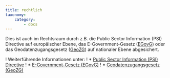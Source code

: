 ```yaml
---
title: rechtlich
taxonomy:
    category:
        - docs
---
```


Dies ist auch im Rechtsraum durch z.B. die Public Sector Information (PSI) Directive auf europäischer Ebene, das E-Government-Gesetz ([EGovG](http://www.gesetze-im-internet.de/egovg/)) oder das Geodatenzugangsgesetz ([GeoZG](https://de.wikipedia.org/wiki/Geodatenzugangsgesetz)) auf nationaler Ebene abgesichert.

! Weiterführende Informationen unter:
! * [Public Sector Information (PSI) Directive](https://ec.europa.eu/info/consultations/public-consultation-review-directive-re-use-public-sector-information-psi-directive_de)
! * [E-Government-Gesetz (EGovG)](http://www.gesetze-im-internet.de/egovg/)
! * [Geodatenzugangsgesetz (GeoZG)](https://www.gesetze-im-internet.de/geozg/BJNR027800009.html)
